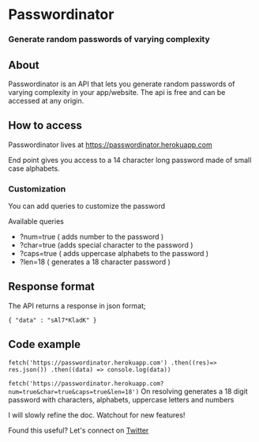# Passwordinator
### Generate random passwords of varying complexity

## About

Passwordinator is an API that lets you generate random passwords of varying complexity in your app/website. 
The api is free and can be accessed at any origin.

## How to access

Passwordinator lives at https://passwordinator.herokuapp.com

End point gives you access to a 14 character long password made of small case alphabets.

### Customization

You can add queries to customize the password

Available queries
- ?num=true ( adds number to the password )
- ?char=true (adds special character to the password )
- ?caps=true ( adds uppercase alphabets to the password )
- ?len=18 ( generates a 18 character password )


## Response format

The API returns a response in json format;

`{ "data" : "sAl7*KladK" }`

## Code example

` fetch('https://passwordinator.herokuapp.com')
.then((res)=> res.json())
.then((data) => console.log(data))
`



`fetch('https://passwordinator.herokuapp.com?num=true&char=true&caps=true&len=18')`
On resolving generates a 18 digit password with characters, alphabets, uppercase letters and numbers

I will slowly refine the doc. Watchout for new features!


Found this useful? Let's connect on [Twitter](https://www.twitter.com/realfawazsullia)
